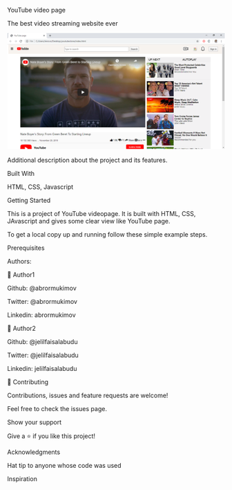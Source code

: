 YouTube video page

The best video streaming website ever

<img src="images/screenshot.png">

Additional description about the project and its features.

Built With

HTML, CSS, Javascript


Getting Started

This is a project of YouTube videopage. It is built with HTML, CSS, JAvascript and gives some clear view like YouTube page. 

To get a local copy up and running follow these simple example steps.

Prerequisites

Authors:

👤 Author1

Github: @abrormukimov

Twitter: @abrormukimov

Linkedin: abrormukimov

👤 Author2

Github: @jelilfaisalabudu

Twitter: @jelilfaisalabudu

Linkedin: jelilfaisalabudu

🤝 Contributing

Contributions, issues and feature requests are welcome!

Feel free to check the issues page.

Show your support

Give a ⭐️ if you like this project!

Acknowledgments

Hat tip to anyone whose code was used

Inspiration

